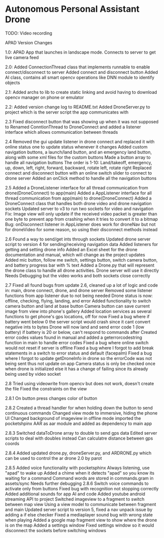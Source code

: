 # Autonomous Personal Assistant Drone

TODO: Video recording

APAD Version Changes

1.0: APAD App that launches in landscape mode. Connects to server to get live camera feed

2.0: Added ConnectionThread class that implements runnable to enable connect/disconnect to server
     Added connect and disconnect button
     Added AI class, contains all smart opencv operations like DNN module to identify objects

2.1: Added archs to lib to create static linking and avoid having to download opencv manager on phone or emulator

2.2: Added version change log to README.txt
     Added DroneServer.py to project which is the server script the app communicates with

2.3  Fixed disconnect button that was showing up when it was not supposed to
     Renamed ConntionThread to DroneConnect and added a listener interface which allows communication between threads

2.4  Removed the gui update listener in drone connect and replaced it with online status one to update status whenever it changes
     Added custom navigation buttons, a launch/land button, and an emergency land button, along with some xml files for the custom buttons
     Made a button array to handle all navigation buttons
     The order is 1-10: Land/takeoff, emergency, up, down, left, right, forward, backward, rotate left, rotate right
     Replaced connect and disconnect button with an online switch slider to connect to drone server
     Added an onClick method to handle all the navigation buttons

2.5 Added a DroneListener interface for all thread communication from drone(DroneConnect) to app(main)
    Added a AppListener interface for all thread communication from app(main) to drone(DroneConnect)
    Added a DroneConnect class that handles both drone video and drone navigation sockets
    Updated server to v3 to run two sockets for video and navigation
    Fix: Image view will only update if the received video packet is greater than one byte to prevent app from crashing when it tries to convert it to a bitmap
    Bug: onDisconnect listener in AppListener does work for droneNav but not for droneVideo for some reason, so using their disconnect methods instead

2.6 Found a way to send/get ints through sockets
    Updated drone server script to version 4 for sending/receiving navigation data
    Added listeners for getting and setting drone info
    Added an Excel sheet for the drone documentation and manual, which will change as the project updates
    Added mic button, follow me switch, settings button, switch camera button, and battery progress bar with % text
    Added a Drone.py that will represent the drone class to handle all drone activities. Drone server will use it directly
    Needs Debugging but the video works and both sockets close correctly

2.7 Fixed all found bugs from update 2.6, cleaned up a lot of logic and code in: main, drone connect, drone, and drone server
    Removed some listener functions from app listener due to not being needed
    Drone status is now: offline, checking, flying, landing, and error
    Added functionality to switch camera button and land at base button
    Camera button can save current image from view into phone's gallery
    Added location services as several functions to get phone's gps locations, off for now
    Fixed a bug where if battery went below 0 the server script would crash since it cant convert negative ints to bytes
    Drone will now land and send error code 1 (low battery) if battery is 20 or below, can't respond to commands after
    Created error codes values found in manual and added a geterrorcodestring function in main to handle error codes
    Fixed a bug where online switch would not reset if server is offline
    Fixed a bug where I forgot to add break statements in a switch to error status and default (facepalm)
    Fixed a bug where I forgot to update getDroneInfo in drone so the errorCode was not being sent thus not update on app
    Camera status is only be checked once when drone is initialized else it has a change of failing since its already being used by video socket

2.8 Tried using videowrite from opencv but does not work, doesn't create the file
    Fixed the constraints on the view

2.8.1 On button press changes color of button

2.8.2 Created a thread handler for when holding down the button to send continuous commands
      Changed view mode to immersive, hiding the phone UI
      Changed background of imageview in offline mode
      imported the pocketshpinx AAR as aar module and added as dependency to main app

2.8.3 Switched dataToDrone array to double to send gps data
      Edited server scripts to deal with doubles instead
      Can calculatre distance between gps coords

2.8.4 Added updated drone.py, droneServer.py, and ARDRONE.py which can be used to control the ar drone 2.0 by parot

2.8.5 Added voice functionality with pocketsphinx
      Always listening, use "apad" to wake up
      Added a chime when it detects "apad" so you know its waiting for a command
      Command words are stored in commands.gram in assets/sync
      Needs further debugging
2.8.6 Switch voice commands to activate only from buttons
      Fixed bug with recognition not stopping correctly
      Added additional sounds for app AI and code
      Added youtube android streaming API to project
      Switched imageview to a fragment to switch between map view
      Using a view model to communicate between fragment and main
      Updated server script to version 5, fixed a nav unpack issue by adding a if else checker
      Fixed a mediaplayer sound bug with wrong state when playing
      Added a google map fragment view to show where the drone is on the map
      Added a settings window
      Fixed settings window so it would disconnect the sockets before switching windows
      